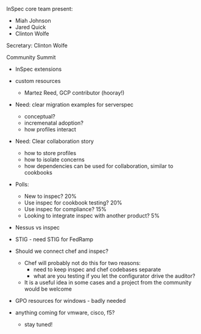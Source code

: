 InSpec core team present:
 * Miah Johnson
 * Jared Quick
 * Clinton Wolfe

Secretary: Clinton Wolfe

Community Summit
 - InSpec extensions
 - custom resources
 	- Martez Reed, GCP contributor (hooray!)
- Need: clear migration examples for serverspec
    - conceptual?
    - incremenatal adoption?
    - how profiles interact
- Need: Clear collaboration story
    - how to store profiles
    - how to isolate concerns
    - how dependencies can be used for collaboration, similar to cookbooks
- Polls:
    - New to inspec? 20%
    - Use inspec for cookbook testing?  20%
    - Use inspec for compliance? 15%
    - Looking to integrate inspec with another product? 5% 

- Nessus vs inspec
- STIG - need STIG for FedRamp
- Should we connect chef and inspec?
  - Chef will probably not do this for two reasons:
    - need to keep inspec and chef codebases separate
    - what are you testing if you let the configurator drive the auditor?
  - It is a useful idea in some cases and a project from the community would be welcome
- GPO resources for windows - badly needed
- anything coming for vmware, cisco, f5?
  - stay tuned!


